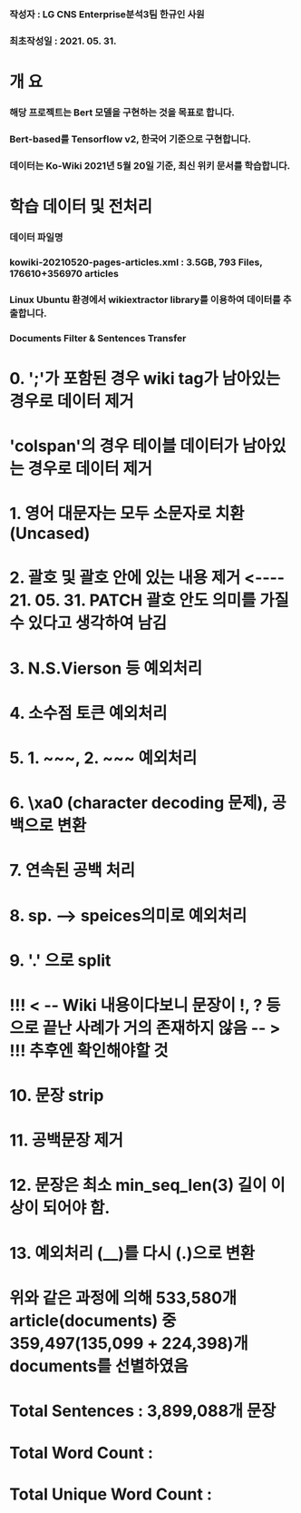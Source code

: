### 작성자 : LG CNS Enterprise분석3팀 한규인 사원
### 최초작성일 : 2021. 05. 31.

# 개 요

### 해당 프로젝트는 Bert 모델을 구현하는 것을 목표로 합니다.
### Bert-based를 Tensorflow v2, 한국어 기준으로 구현합니다.
### 데이터는 Ko-Wiki 2021년 5월 20일 기준, 최신 위키 문서를 학습합니다.

# 학습 데이터 및 전처리

### 데이터 파일명
### kowiki-20210520-pages-articles.xml : 3.5GB, 793 Files, 176610+356970 articles
### Linux Ubuntu 환경에서 wikiextractor library를 이용하여 데이터를 추출합니다.

###  Documents Filter & Sentences Transfer

# 0. ';'가 포함된 경우 wiki tag가 남아있는 경우로 데이터 제거
#    'colspan'의 경우 테이블 데이터가 남아있는 경우로 데이터 제거
# 1. 영어 대문자는 모두 소문자로 치환 (Uncased)
# 2. 괄호 및 괄호 안에 있는 내용 제거  <---- 21. 05. 31. PATCH 괄호 안도 의미를 가질 수 있다고 생각하여 남김
# 3. N.S.Vierson 등 예외처리
# 4. 소수점 토큰 예외처리
# 5. 1. ~~~, 2. ~~~ 예외처리
# 6. \xa0 (character decoding 문제), 공백으로 변환
# 7. 연속된 공백 처리
# 8. sp. --> speices의미로 예외처리
# 9. '.' 으로 split
# !!! < -- Wiki 내용이다보니 문장이 !, ? 등으로 끝난 사례가 거의 존재하지 않음 -- > !!! 추후엔 확인해야할 것
# 10. 문장 strip
# 11. 공백문장 제거
# 12. 문장은 최소 min_seq_len(3) 길이 이상이 되어야 함.
# 13. 예외처리 (__)를 다시 (.)으로 변환

# 위와 같은 과정에 의해 533,580개 article(documents) 중 359,497(135,099 + 224,398)개 documents를 선별하였음
# Total Sentences : 3,899,088개 문장
# Total Word Count :
# Total Unique Word Count :
